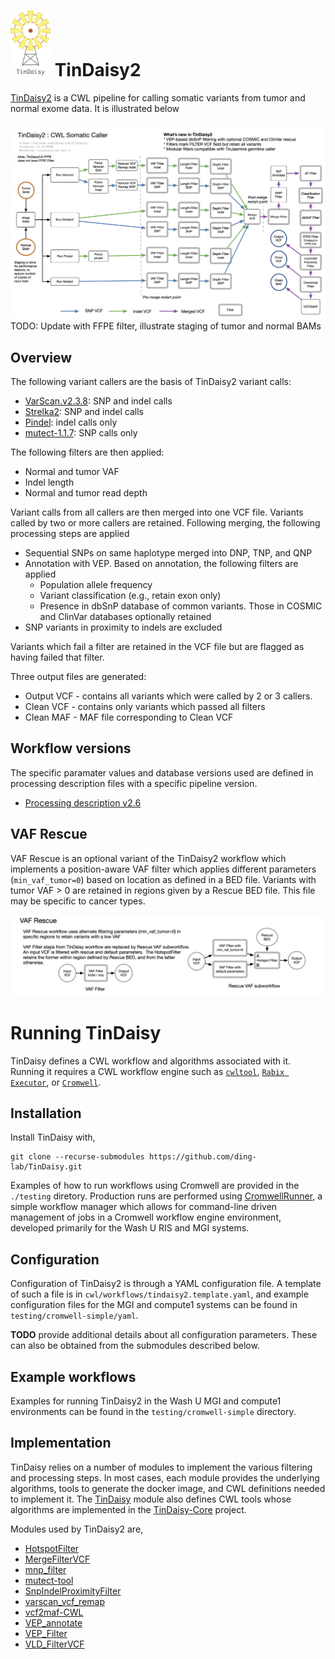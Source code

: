 # <img src="docs/TinDaisy.v1.2.png" width="64"/> TinDaisy2

[TinDaisy2](https://github.com/ding-lab/TinDaisy) is a CWL pipeline for calling
somatic variants from tumor and normal exome data.  It is illustrated below

![TinDaisy Workflow illustration](docs/TinDaisy2.workflow.v1.5.png)
TODO: Update with FFPE filter, illustrate staging of tumor and normal BAMs

## Overview

The following variant callers are the basis of TinDaisy2 variant calls:
* [VarScan.v2.3.8](http://varscan.sourceforge.net/): SNP and indel calls
* [Strelka2](https://github.com/Illumina/strelka.git): SNP and indel calls
* [Pindel](https://github.com/ding-lab/pindel.git): indel calls only
* [mutect-1.1.7](https://github.com/broadinstitute/mutect): SNP calls only

The following filters are then applied:
* Normal and tumor VAF
* Indel length
* Normal and tumor read depth

Variant calls from all callers are then merged into one VCF file.  Variants called by
two or more callers are retained.  Following merging, the following processing steps
are applied
* Sequential SNPs on same haplotype merged into DNP, TNP, and QNP 
* Annotation with VEP.  Based on annotation, the following filters are applied
    * Population allele frequency 
    * Variant classification (e.g., retain exon only)
    * Presence in dbSnP database of common variants. Those in COSMIC and ClinVar
      databases optionally retained
* SNP variants in proximity to indels are excluded

Variants which fail a filter are retained in the VCF file but are flagged as having
failed that filter.

Three output files are generated:
* Output VCF - contains all variants which were called by 2 or 3 callers.
* Clean VCF - contains only variants which passed all filters
* Clean MAF - MAF file corresponding to Clean VCF

## Workflow versions

The specific paramater values and database versions used are defined in processing
description files with a specific pipeline version.
* [Processing description v2.6](docs/processing_description.v2.6.md)

## VAF Rescue

VAF Rescue is an optional variant of the TinDaisy2 workflow which implements a position-aware VAF filter which applies different
parameters (`min_vaf_tumor=0`) based on location as defined in a
BED file.  Variants with tumor VAF > 0 are retained in regions
given by a Rescue BED file.  This file may be specific to cancer types.

![TinDaisy VAF Rescue schematic](docs/TinDaisy2.VAFRescue.v1.3.png)

# Running TinDaisy

TinDaisy defines a CWL workflow and algorithms associated with it.  Running it
requires a CWL workflow engine such as [`cwltool`](https://github.com/common-workflow-language/cwltool), 
[`Rabix Executor`](http://docs.rabix.io/rabix-executor-home), or [`Cromwell`](https://cromwell.readthedocs.io/en/stable/).

## Installation

Install TinDaisy with,
```
git clone --recurse-submodules https://github.com/ding-lab/TinDaisy.git
```

Examples of how to run workflows using Cromwell are provided in the
`./testing` diretory.  Production runs are performed using 
[CromwellRunner](https://github.com/ding-lab/CromwellRunner.git),
a simple workflow manager which allows for command-line driven management of jobs in
a Cromwell workflow engine environment, developed primarily for the Wash U RIS and MGI systems.

## Configuration

Configuration of TinDaisy2 is through a YAML configuration file.  A template of such
a file is in `cwl/workflows/tindaisy2.template.yaml`, and example configuration
files for the MGI and compute1 systems can be found in `testing/cromwell-simple/yaml`.

**TODO** provide additional details about all configuration parameters.  These can also be obtained
from the submodules described below.

## Example workflows

Examples for running TinDaisy2 in the Wash U MGI and compute1 environments can be found in
the `testing/cromwell-simple` directory.

## Implementation

TinDaisy relies on a number of modules to implement the various filtering and
processing steps.  In most cases, each module provides the underlying
algorithms, tools to generate the docker image, and CWL definitions needed to
implement it.  The [TinDaisy](/Users/mwyczalk/Projects/TinDaisy/TinDaisy)
module also defines CWL tools whose algorithms are implemented in the
[TinDaisy-Core](https://github.com/ding-lab/TinDaisy-Core) project.

Modules used by TinDaisy2 are,
* [HotspotFilter](https://github.com/ding-lab/HotspotFilter.git)
* [MergeFilterVCF](https://github.com/ding-lab/MergeFilterVCF.git)
* [mnp_filter](https://github.com/ding-lab/mnp_filter)
* [mutect-tool](https://github.com/mwyczalkowski/mutect-tool)
* [SnpIndelProximityFilter](https://github.com/ding-lab/SnpIndelProximityFilter)
* [varscan_vcf_remap](https://github.com/ding-lab/varscan_vcf_remap)
* [vcf2maf-CWL](https://github.com/ding-lab/vcf2maf-CWL.git)
* [VEP_annotate](https://github.com/ding-lab/VEP_annotate.git)
* [VEP_Filter](https://github.com/ding-lab/VEP_Filter.git)
* [VLD_FilterVCF](https://github.com/ding-lab/VLD_FilterVCF.git)

